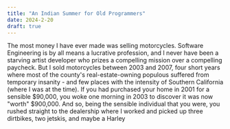 ```yaml
---
title: "An Indian Summer for Old Programmers"
date: 2024-2-20
draft: true
---
```

The most money I have ever made was selling motorcycles. Software Engineering is by all means a lucrative profession, and I never have been a starving artist developer who prizes a compelling mission over a compelling paycheck. But I sold motorcycles between 2003 and 2007, four short years where most of the county's real-estate-owning populous suffered from temporary insanity - and few places with the intensity of Southern California (where I was at the time). If you had purchased your home in 2001 for a sensible $90,000, you woke one morning in 2003 to discover it was now "worth" $900,000. And so, being the sensible individual that you were, you rushed straight to the dealership where I worked and picked up three dirtbikes, two jetskis, and maybe a Harley 
<!--stackedit_data:
eyJoaXN0b3J5IjpbLTUzNzQ0Njc3MywyNjQ1MDQ0MzcsLTQ3MD
I4MTI3MSwtMjA4ODc0NjYxMl19
-->